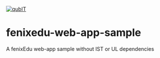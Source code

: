 [![qubIT](http://www.qub-it.com/cms/images/qubIT_logo_transparent_medium.png)](http://www.qub-it.com)

# fenixedu-web-app-sample
A fenixEdu web-app sample without IST or UL dependencies
